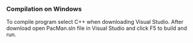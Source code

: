 ### Compilation on Windows
To compile program select C++ when downloading Visual Studio. After download open PacMan.sln file in Visual Studio and click F5 to build and run.
